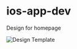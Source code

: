 # ios-app-dev
Design for homepage

![Design Template](https://user-images.githubusercontent.com/9214478/69010326-7865db00-0956-11ea-9811-424488774e9e.png)
